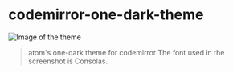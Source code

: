 # codemirror-one-dark-theme
![Image of the theme](https://raw.githubusercontent.com/Aerobird98/Page/gh-pages/lib/img/Artwork/codemirror-one-dark.PNG)
>atom's one-dark theme for codemirror
>The font used in the screenshot is Consolas.
